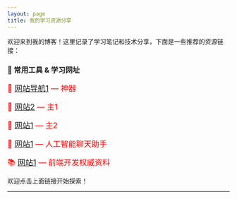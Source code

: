 ```yaml
---
layout: page
title: 我的学习资源分享
---
```


欢迎来到我的博客！这里记录了学习笔记和技术分享，下面是一些推荐的资源链接：

### 🔗 常用工具 & 学习网址

<span style="color: red; font-size: 1.25em;">📘 <a href="https://www.pdx1.cc/">网站导航1</a> — 神器</span>
<br><br>
<span style="color: red; font-size: 1.25em;">🧠 <a href="https://www.pdx2.cc/">网站2</a> — 主1</span>
<br><br>
<span style="color: red; font-size: 1.25em;">🧰 <a href="https://www.pdx3.cc/">网站1</a> — 主2</span>
<br><br>
<span style="color: red; font-size: 1.25em;">💬 <a href="https://chat.openai.com/">网站1</a> — 人工智能聊天助手</span>
<br><br>
<span style="color: red; font-size: 1.25em;">📚 <a href="https://developer.mozilla.org/">网站1</a> — 前端开发权威资料</span>

欢迎点击上面链接开始探索！

---
